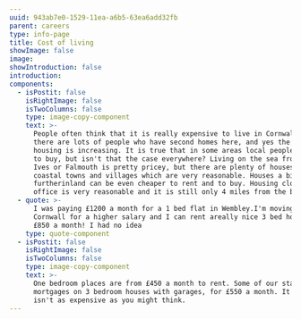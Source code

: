 ```yaml
---
uuid: 943ab7e0-1529-11ea-a6b5-63ea6add32fb
parent: careers
type: info-page
title: Cost of living
showImage: false
image:
showIntroduction: false
introduction:
components:
  - isPostit: false
    isRightImage: false
    isTwoColumns: false
    type: image-copy-component
    text: >-
      People often think that it is really expensive to live in Cornwall. Yes,
      there are lots of people who have second homes here, and yes the cost of
      housing is increasing. It is true that in some areas local people struggle
      to buy, but isn't that the case everywhere? Living on the sea front in St
      Ives or Falmouth is pretty pricey, but there are plenty of houses in other
      coastal towns and villages which are very reasonable. Houses a bit
      furtherinland can be even cheaper to rent and to buy. Housing close to our
      office is very reasonable and it is still only 4 miles from the beach.
  - quote: >-
      I was paying £1200 a month for a 1 bed flat in Wembley.I'm moving to
      Cornwall for a higher salary and I can rent areally nice 3 bed house for
      £850 a month! I had no idea
    type: quote-component
  - isPostit: false
    isRightImage: false
    isTwoColumns: false
    type: image-copy-component
    text: >-
      One bedroom places are from £450 a month to rent. Some of our staff have
      mortgages on 3 bedroom houses with garages, for £550 a month. It honestly
      isn't as expensive as you might think.
---
```



